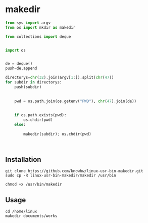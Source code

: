 
# makedir
~~~python
from sys import argv
from os import mkdir as makedir

from collections import deque 


import os


de = deque() 
push=de.append

directorys=chr(32).join(argv[1:]).split(chr(47))
for subdir in directorys:
	push(subdir)
	
	
	pwd = os.path.join(os.getenv("PWD"), chr(47).join(de))
	
	
	if os.path.exists(pwd):
		os.chdir(pwd)
	else:
	
		makedir(subdir); os.chdir(pwd)
~~~
		
	
	
	
<br/>

## Installation
~~~
git clone https://github.com/knowhw/linux-usr-bin-makedir.git
sudo cp -R linux-usr-bin-makedir/makedir /usr/bin

chmod +x /usr/bin/makedir
~~~

## Usage
~~~
cd /home/linux
makedir documents/works

~~~


	
	

	
	
	

	
	








